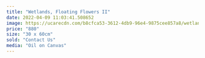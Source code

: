 ```yaml
---
title: "Wetlands, Floating Flowers II"
date: 2022-04-09 11:03:41.508652
image: https://ucarecdn.com/b8cfca53-3612-4db9-96e4-9875cee857a8/wetlands.jpg
price: "880"
size: "30 x 60cm"
sold: "Contact Us"
media: "Oil on Canvas"
---
```


